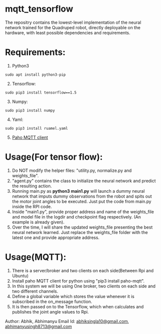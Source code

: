# mqtt_tensorflow
The repositry contains the lowest-level implementation of the neural network trained for the Quadruped robot, directly deployable on the hardware, with least possible dependencies and requirements.

# Requirements:
1. Python3 
  ```
  sudo apt install python3-pip
  ```
2. Tensorflow:
  ```
  sudo pip3 install tensorflow==1.5
  ```
3. Numpy: 
  ```
  sudo pip3 install numpy
  ```
4. Yaml: 
  ```
  sudo pip3 install ruamel.yaml
  ```
5. [Paho MQTT client](https://github.com/ajaygunalan/mqtt_pub_sub)

# Usage(For tensor flow):
1. Do NOT modify the helper files: "utility.py, normalize.py and weights_file".
2. "agent.py" contains the class to initialize the neural network and predict the resulting action.
3. Running main.py as **python3 main1.py** will launch a dummy neural network that imputs dummy observations from the robot and spits out the motor joint angles to be executed. Just put the code from main.py inside the RPI code.
4. Inside "main1.py", provide proper address and name of the weights_file and model file in the logdir and checkpoint flag respectively. (An example is already given).
5. Over the time, I will share the updated weights_file presenting the best neural network learned. Just replace the weights_file folder with the latest one and provide appropriate address. 

# Usage(MQTT):
1. There is a server/broker and two clients on each side(Between Rpi and Ubuntu)
2. Install paho MQTT client for python using "pip3 install paho-mqtt". 
3. In this system we will be using One broker, two clients on each side and two different channels.
4. Define a global variable which stores the value whenever it is subscribed in the on_message function.
5. It is then passed on to the Tensorflow, which when calculates and publishes the joint angle values to Rpi.

Author: Abhik, Abhimanyu
Email Id: abhiksingla10@gmail.com, abhimanyusingh8713@gmail.com




